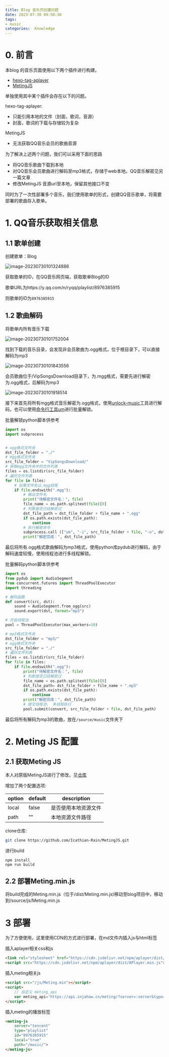 ```yaml
---
title: Blog 音乐页创建问题
date: 2023-07-30 09:58:36
tags:
- music 
categories:  Knowledge
---
```


# 0. 前言

本blog 的音乐页面使用以下两个插件进行构建。

- [hexo-tag-aplayer](https://github.com/MoePlayer/hexo-tag-aplayer)
- [MetingJS](https://github.com/metowolf/MetingJS)

单独使用其中某个插件会存在以下的问题。

hexo-tag-aplayer:

- 只能引用本地的文件（封面，歌词，音源）
- 封面，歌词的下载与存储较为复杂

MetingJS

- 无法获取QQ音乐会员的歌曲音源

为了解决上述两个问题，我们可以采用下面的思路

- 将QQ音乐歌曲下载到本地
- 对QQ音乐会员歌曲进行解码至mp3格式，存储于web本地。QQ音乐解密见另一篇文章
- 修改MetingJS 音源url至本地，保留其他接口不变

同时为了一次性部署多个音乐，我们使用歌单的形式，创建QQ音乐歌单，将需要部署的歌曲存入歌单。

# 1. QQ音乐获取相关信息

## 1.1 歌单创建

创建歌单：Blog

![image-20230730101324886](music/image-20230730101324886.png)

获取歌单的ID，在QQ音乐网页端，获取歌单Blog的ID

歌单URL为https://y.qq.com/n/ryqq/playlist/8976385915

则歌单的ID为`8976385915`

## 1.2 歌曲解码

将歌单内所有音乐下载

![image-20230730101752004](music/image-20230730101752004.png)

找到下载的音乐目录，会发现非会员歌曲为.ogg格式，位于根目录下，可以直接解码为mp3

![image-20230730101843556](music/image-20230730101843556.png)

会员歌曲位于/VipSongsDownload目录下，为.mgg格式，需要先进行解密为.ogg格式，后解码为mp3

![image-20230730101918514](music/image-20230730101918514.png)

接下来首先将所有mgg格式音乐解密为.ogg格式，使用[unlock-music](https://git.unlock-music.dev/um/web)工具进行解码，也可以使用[命令行工具um](https://git.unlock-music.dev/um/cli)进行批量解锁。

批量解锁python脚本供参考

```python
import os
import subprocess


# ogg格式文件夹
dst_file_folder = "./"
# mgg格式文件夹
src_file_folder = "VipSongsDownload/"
# 获取mgg文件夹中的文件列表
files = os.listdir(src_file_folder)
# 遍历文件列表
for file in files: 
    # 如果文件名以.mgg结尾
    if file.endswith(".mgg"):
        # 输出文件名
        print("待解密文件名：", file)
        file_name = os.path.splitext(file)[0]
        # 判断是否已经解密过
        dst_file_path = dst_file_folder + file_name + ".ogg"
        if os.path.exists(dst_file_path):
            continue
        # 执行解密命令
        subprocess.call (["um", "-i", src_file_folder + file, "-o", dst_file_folder],shell=True)
        print("解密完成：", dst_file_path)  
```

最后将所有.ogg格式歌曲解码为mp3格式，使用python库pydub进行解码，由于解码速度较慢，使用线程池进行多线程解锁。

批量解码python脚本供参考

```python
import os
from pydub import AudioSegment
from concurrent.futures import ThreadPoolExecutor
import threading

# 解码函数
def convert(src, dst):
    sound = AudioSegment.from_ogg(src)
    sound.export(dst, format="mp3")

# 开启线程池
pool = ThreadPoolExecutor(max_workers=10)

# mp3格式文件夹
dst_file_folder = "mp3/"
# ogg格式文件夹
src_file_folder = "./"
# 遍历文件列表
files = os.listdir(src_file_folder)
for file in files: 
    if file.endswith(".ogg"):
        print("待解密文件名：", file)
        # 判断是否已经解密过
        file_name = os.path.splitext(file)[0]
        dst_file_path= dst_file_folder + file_name + ".mp3"
        if os.path.exists(dst_file_path):
            continue
        print("解密完成：", dst_file_path)
        # 提交线程池， 多线程执行
        pool.submit(convert, src_file_folder + file, dst_file_path) 
```

最后将所有解码为mp3的歌曲，放在`/source/music`文件夹下

# 2. Meting JS 配置

## 2.1 获取Meting JS

本人对原版MetingJS进行了修改，见[仓库](https://github.com/Icathian-Rain/MetingJS)

增加了两个配置选项:

| option | default | description          |
| ------ | ------- | -------------------- |
| local  | false   | 是否使用本地资源文件 |
| path   | ""      | 本地资源文件路径     |

clone仓库:

```bash
git clone https://github.com/Icathian-Rain/MetingJS.git
```

进行build 

```shell
npm install
npm run build
```

## 2.2 部署Meting.min.js

将build完成的Meting.min.js（位于/dist/Meting.min.js)移动至blog项目中，移动到/source/js/Meting.min.js

# 3 部署

为了方便使用，这里使用CDN的方式进行部署，在md文件内插入js与html标签

插入aplayer相关css和js

```html
<link rel="stylesheet" href="https://cdn.jsdelivr.net/npm/aplayer/dist/APlayer.min.css"/>
<script src="https://cdn.jsdelivr.net/npm/aplayer/dist/APlayer.min.js"></script>
```

插入meting相关js

```html
<script src="/js/Meting.min"></script>
<script>
    // 自定义 meting_api
    var meting_api='https://api.injahow.cn/meting/?server=:server&type=:type&id=:id&auth=:auth&r=:r';
</script>
```

插入meting的播放标签

```html
<meting-js
	server="tencent"
	type="playlist"
	id="8976385915"
    local="true"
    path="/music/">
</meting-js>
```

